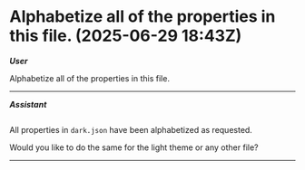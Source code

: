 <!-- Generated by SpecStory -->

# Alphabetize all of the properties in this file. (2025-06-29 18:43Z)

_**User**_

Alphabetize all of the properties in this file.

---

_**Assistant**_


````

````
All properties in `dark.json` have been alphabetized as requested.

Would you like to do the same for the light theme or any other file?

---

